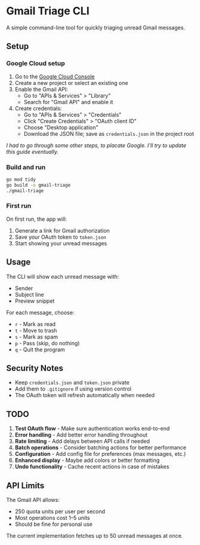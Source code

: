 # Gmail Triage CLI

A simple command-line tool for quickly triaging unread Gmail messages.

## Setup

### Google Cloud setup

1. Go to the [Google Cloud Console](https://console.cloud.google.com/)
2. Create a new project or select an existing one
3. Enable the Gmail API:
   - Go to "APIs & Services" > "Library"
   - Search for "Gmail API" and enable it
4. Create credentials:
   - Go to "APIs & Services" > "Credentials"
   - Click "Create Credentials" > "OAuth client ID"
   - Choose "Desktop application"
   - Download the JSON file; save as `credentials.json` in the project root

_I had to go through some other steps, to placate Google. I'll try to update
this guide eventually._

### Build and run

```sh
go mod tidy
go build -o gmail-triage
./gmail-triage
```

### First run

On first run, the app will:

1. Generate a link for Gmail authorization
2. Save your OAuth token to `token.json`
3. Start showing your unread messages

## Usage

The CLI will show each unread message with:

- Sender
- Subject line
- Preview snippet

For each message, choose:

- `r` - Mark as read
- `t` - Move to trash
- `s` - Mark as spam
- `p` - Pass (skip, do nothing)
- `q` - Quit the program

## Security Notes

- Keep `credentials.json` and `token.json` private
- Add them to `.gitignore` if using version control
- The OAuth token will refresh automatically when needed

## TODO

1. **Test OAuth flow** - Make sure authentication works end-to-end
2. **Error handling** - Add better error handling throughout
3. **Rate limiting** - Add delays between API calls if needed
4. **Batch operations** - Consider batching actions for better performance
5. **Configuration** - Add config file for preferences (max messages, etc.)
6. **Enhanced display** - Maybe add colors or better formatting
7. **Undo functionality** - Cache recent actions in case of mistakes

## API Limits

The Gmail API allows:

- 250 quota units per user per second
- Most operations cost 1–5 units
- Should be fine for personal use

The current implementation fetches up to 50 unread messages at once.
